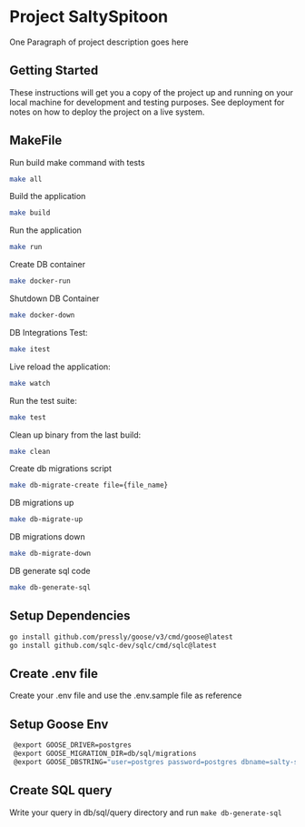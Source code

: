 # Project SaltySpitoon

One Paragraph of project description goes here

## Getting Started

These instructions will get you a copy of the project up and running on your local machine for development and testing purposes. See deployment for notes on how to deploy the project on a live system.

## MakeFile

Run build make command with tests

```bash
make all
```

Build the application

```bash
make build
```

Run the application

```bash
make run
```

Create DB container

```bash
make docker-run
```

Shutdown DB Container

```bash
make docker-down
```

DB Integrations Test:

```bash
make itest
```

Live reload the application:

```bash
make watch
```

Run the test suite:

```bash
make test
```

Clean up binary from the last build:

```bash
make clean
```

Create db migrations script

```bash
make db-migrate-create file={file_name}
```

DB migrations up

```bash
make db-migrate-up
```

DB migrations down

```bash
make db-migrate-down
```

DB generate sql code

```bash
make db-generate-sql
```

## Setup Dependencies

```bash
go install github.com/pressly/goose/v3/cmd/goose@latest
go install github.com/sqlc-dev/sqlc/cmd/sqlc@latest
```

## Create .env file

Create your .env file and use the .env.sample file as reference

## Setup Goose Env

```bash
 @export GOOSE_DRIVER=postgres
 @export GOOSE_MIGRATION_DIR=db/sql/migrations
 @export GOOSE_DBSTRING="user=postgres password=postgres dbname=salty-spitoon-dev host=localhost port=5432 sslmode=disable"
```

## Create SQL query

Write your query in db/sql/query directory and run `make db-generate-sql`
